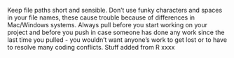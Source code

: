 Keep file paths short and sensible.
Don’t use funky characters and spaces in your file names, these cause trouble because of differences in Mac/Windows systems.
Always pull before you start working on your project and before you push in case someone has done any work since the last time you pulled - you wouldn’t want anyone’s work to get lost or to have to resolve many coding conflicts.
Stuff added from R
xxxx
